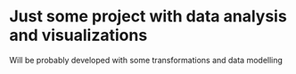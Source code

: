 # Just some project with data analysis and visualizations

Will be probably developed with some transformations and data modelling
